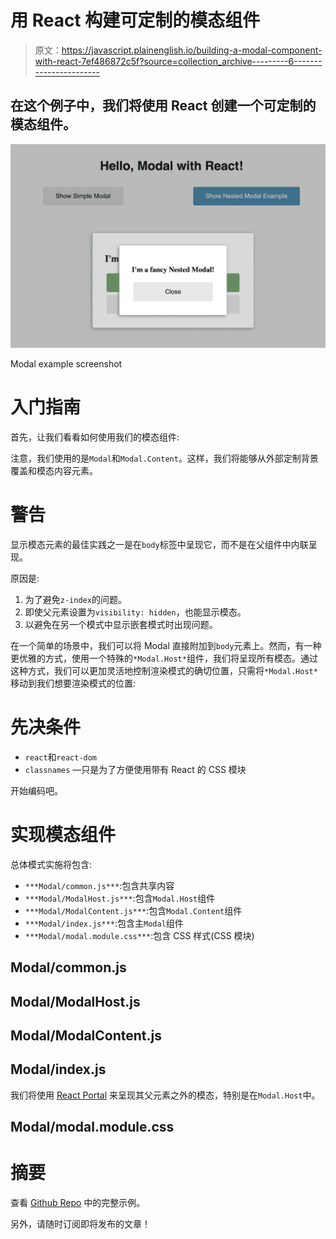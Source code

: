 # 用 React 构建可定制的模态组件

> 原文：<https://javascript.plainenglish.io/building-a-modal-component-with-react-7ef486872c5f?source=collection_archive---------6----------------------->

## 在这个例子中，我们将使用 React 创建一个可定制的模态组件。

![](img/0f6ee14f154c43a0f6760533b9632000.png)

Modal example screenshot

# 入门指南

首先，让我们看看如何使用我们的模态组件:

注意，我们使用的是`Modal`和`Modal.Content`。这样，我们将能够从外部定制背景覆盖和模态内容元素。

# 警告

显示模态元素的最佳实践之一是在`body`标签中呈现它，而不是在父组件中内联呈现。

原因是:

1.  为了避免`z-index`的问题。
2.  即使父元素设置为`visibility: hidden`，也能显示模态。
3.  以避免在另一个模式中显示嵌套模式时出现问题。

在一个简单的场景中，我们可以将 Modal 直接附加到`body`元素上。然而，有一种更优雅的方式，使用一个特殊的`*Modal.Host*`组件，我们将呈现所有模态。通过这种方式，我们可以更加灵活地控制渲染模式的确切位置，只需将`*Modal.Host*`移动到我们想要渲染模式的位置:

# 先决条件

*   `react`和`react-dom`
*   `classnames` —只是为了方便使用带有 React 的 CSS 模块

开始编码吧。

# 实现模态组件

总体模式实施将包含:

*   `***Modal/common.js***`:包含共享内容
*   `***Modal/ModalHost.js***`:包含`Modal.Host`组件
*   `***Modal/ModalContent.js***`:包含`Modal.Content`组件
*   `***Modal/index.js***`:包含主`Modal`组件
*   `***Modal/modal.module.css***`:包含 CSS 样式(CSS 模块)

## Modal/common.js

## Modal/ModalHost.js

## Modal/ModalContent.js

## Modal/index.js

我们将使用 [React Portal](https://reactjs.org/docs/portals.html) 来呈现其父元素之外的模态，特别是在`Modal.Host`中。

## Modal/modal.module.css

# 摘要

查看 [Github Repo](https://github.com/erzhtor/building-customizable-modal-with-react) 中的完整示例。

另外，请随时订阅即将发布的文章！
